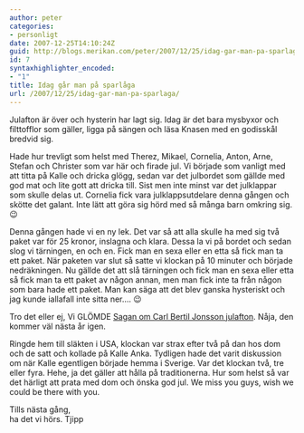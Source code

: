 ```yaml
---
author: peter
categories:
- personligt
date: 2007-12-25T14:10:24Z
guid: http://blogs.merikan.com/peter/2007/12/25/idag-gar-man-pa-sparlaga/
id: 7
syntaxhighlighter_encoded:
- "1"
title: Idag går man på sparlåga
url: /2007/12/25/idag-gar-man-pa-sparlaga/
---
```


Julafton är över och hysterin har lagt sig. Idag är det bara mysbyxor och filttofflor som gäller, ligga på sängen och läsa Knasen med en godisskål bredvid sig.

Hade hur trevligt som helst med Therez, Mikael, Cornelia, Anton, Arne, Stefan och Christer som var här och firade jul. Vi började som vanligt med att titta på Kalle och dricka glögg, sedan var det julbordet som gällde med god mat och lite gott att dricka till. Sist men inte minst var det julklappar som skulle delas ut. Cornelia fick vara julklappsutdelare denna gången och skötte det galant. Inte lätt att göra sig hörd med så många barn omkring sig. 😉

Denna gången hade vi en ny lek. Det var så att alla skulle ha med sig två paket var för 25 kronor, inslagna och klara. Dessa la vi på bordet och sedan slog vi tärningen, en och en. Fick man en sexa eller en etta så fick man ta ett paket. När paketen var slut så satte vi klockan på 10 minuter och började nedräkningen. Nu gällde det att slå tärningen och fick man en sexa eller etta så fick man ta ett paket av någon annan, men man fick inte ta från någon som bara hade ett paket. Man kan säga att det blev ganska hysteriskt och jag kunde iallafall inte sitta ner…. 😉

Tro det eller ej, Vi GLÖMDE [Sagan om Carl Bertil Jonsson julafton](http://sv.wikipedia.org/wiki/Sagan_om_Karl-Bertil_Jonssons_julafton). Nåja, den kommer väl nästa år igen.

Ringde hem till släkten i USA, klockan var strax efter två på dan hos dom och de satt och kollade på Kalle Anka. Tydligen hade det varit diskussion om när Kalle egentligen började hemma i Sverige. Var det klockan två, tre eller fyra. Hehe, ja det gäller att hålla på traditionerna. Hur som helst så var det härligt att prata med dom och önska god jul. We miss you guys, wish we could be there with you.

Tills nästa gång,  
ha det vi hörs. Tjipp
